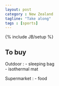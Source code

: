 ```yaml
---
layout: post
category : New Zealand
tagline: "Take along"
tags : [sports]
---
```

{% include JB/setup %}

## To buy

Outdoor
:   - sleeping bag  
	- isothermal mat

Supermarket
:	- food
